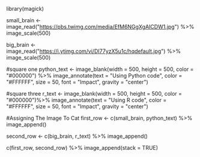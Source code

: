 library(magick)

small_brain <- image_read("https://pbs.twimg.com/media/EfM6NGgXgAICDW1.jpg") %>%
  image_scale(500)

big_brain <- image_read("https://i.ytimg.com/vi/DI77yzX5u1c/hqdefault.jpg") %>%
  image_scale(500)


#square one
python_text <- image_blank(width = 500,
                           height = 500,
                           color = "#000000") %>%
  image_annotate(text = "Using Python code",
                 color = "#FFFFFF",
                 size = 50,
                 font = "Impact",
                 gravity = "center")

#square three
r_text <- image_blank(width = 500,
                      height = 500,
                      color = "#000000")%>%
  image_annotate(text = "Using R code",
                 color = "#FFFFFF",
                 size = 50,
                 font = "Impact",
                 gravity = "center")


#Assigning The Image To Cat
first_row <- c(small_brain, python_text) %>%
  image_append()

second_row <- c(big_brain, r_text) %>%
  image_append()


c(first_row, second_row) %>%
  image_append(stack = TRUE)


